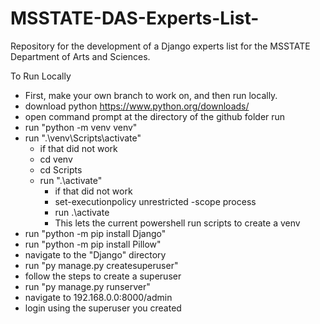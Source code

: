 # MSSTATE-DAS-Experts-List-
Repository for the development of a Django experts list for the MSSTATE Department of Arts and Sciences. 

To Run Locally
- First, make your own branch to work on, and then run locally.
- download python https://www.python.org/downloads/
- open command prompt at the directory of the github folder run
- run "python -m venv venv"
- run ".\venv\Scripts\activate"
  - if that did not work
  - cd venv
  - cd Scripts
  - run ".\activate"
    - if that did not work
    - set-executionpolicy unrestricted -scope process
    - run .\activate
    - This lets the current powershell run scripts to create a venv
- run "python -m pip install Django"
- run "python -m pip install Pillow"
- navigate to the "Django" directory
- run "py manage.py createsuperuser"
- follow the steps to create a superuser
- run "py manage.py runserver"
- navigate to 192.168.0.0:8000/admin
- login using the superuser you created
